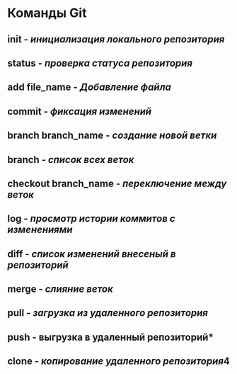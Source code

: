 # Команды Git

## init - *инициализация локального репозитория*

## status - *проверка статуса репозитория*

## add file_name - *Добавление файла*

## commit - *фиксация изменений*

## branch branch_name - *создание новой ветки*

## branch - *список всех веток*

## checkout branch_name - *переключение между веток*

## log - *просмотр истории коммитов с изменениями*

## diff - *список изменений внесеный в репозиторий*

## merge - *слияние веток*

## pull - *загрузка из удаленного репозитория*

## push - выгрузка в удаленный репозиторий*

## clone - *копирование удаленного репозитория*4

